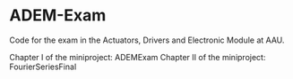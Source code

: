 # ADEM-Exam
Code for the exam in the Actuators, Drivers and Electronic Module at AAU.

Chapter I of the miniproject: ADEMExam
Chapter II of the miniproject: FourierSeriesFinal
